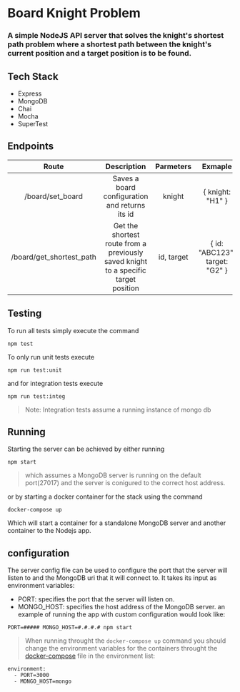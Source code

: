 # Board Knight Problem

### A simple NodeJS API server that solves the knight's shortest path problem where a shortest path between the knight's current position and a target position is to be found.

## Tech Stack
  - Express
  - MongoDB
  - Chai
  - Mocha
  - SuperTest

## Endpoints

| Route | Description | Parmeters | Exmaple |
|:-----------:|:------------:|:-----------:|:------------:|
| /board/set_board | Saves a board configuration and returns its id | knight | { knight: "H1" }
| /board/get_shortest_path | Get the shortest route from a previously saved knight to a specific target position | id, target | { id: "ABC123", target: "G2" }


## Testing
To run all tests simply execute the command

```
npm test
```

To only run unit tests execute

```
npm run test:unit
```

and for integration tests execute

```
npm run test:integ
```

>Note: Integration tests assume a running instance of mongo db

## Running
Starting the server can be achieved by either running
```
npm start
```
> which assumes a MongoDB server is running on the default port(27017) and the server is conigured to the correct host address.

or by starting a docker container for the stack using the command
```
docker-compose up
```
Which will start a container for a standalone MongoDB server and another container to the Nodejs app.

## configuration
The server config file can be used to configure the port that the server will listen to and the MongoDB uri that it will connect to. It takes its input as environment variables:
 - PORT: specifies the port that the server will listen on.
 - MONGO_HOST: specifies the host address of the MongoDB server.
 an example of running the app with custom configuration would look like:
 ```
 PORT=##### MONGO_HOST=#.#.#.# npm start
 ```

>When running throught the ```docker-compose up``` command you should change the environment variables for the containers throught the [docker-compose](./docker-compose.yml) file in the environment list:
```
environment:
  - PORT=3000
  - MONGO_HOST=mongo
```
